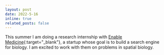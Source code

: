 ```yaml
---
layout: post
date: 2022-5-16
inline: true
related_posts: false
---
```


This summer I am doing a research internship with [Enable Medicine](https://www.enablemedicine.com/){:target="_blank"}, a startup whose goal is to build a search engine for biology. I am excited to work with them on problems in spatial biology.
